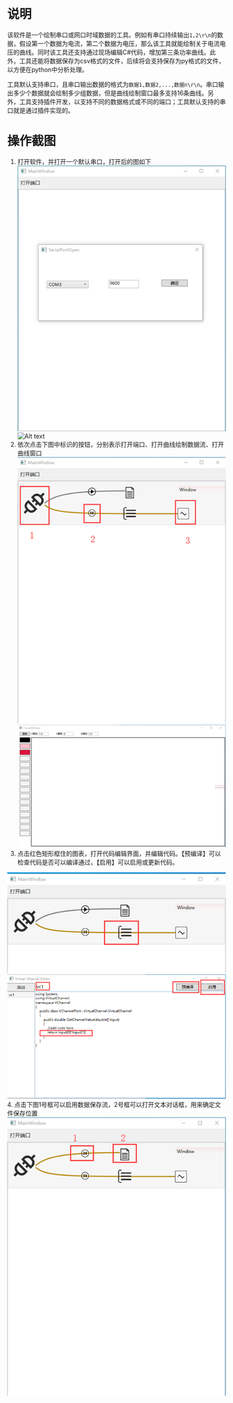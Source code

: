 # 说明
该软件是一个绘制串口或网口时域数据的工具。例如有串口持续输出`1,2\r\n`的数据，假设第一个数据为电流，第二个数据为电压，那么该工具就能绘制关于电流电压的曲线。同时该工具还支持通过现场编辑C#代码，增加第三条功率曲线。此外，工具还能将数据保存为csv格式的文件，后续将会支持保存为py格式的文件，以方便在python中分析处理。

工具默认支持串口，且串口输出数据的格式为`数据1,数据2,...,数据n\r\n`。串口输出多少个数据就会绘制多少组数据，但是曲线绘制窗口最多支持16条曲线。另外，工具支持插件开发，以支持不同的数据格式或不同的端口；工具默认支持的串口就是通过插件实现的。
# 操作截图
1. 打开软件，并打开一个默认串口，打开后的图如下
![Alt text](img/Y4WHQ]$~JL5X{@0~U{U@L]K.png)
![Alt text](img/~Y_1LSBLI```R~V0UIQH]C.png)
2. 依次点击下图中标识的按钮，分别表示打开端口、打开曲线绘制数据流、打开曲线窗口
![Alt text](img/NGB2X@D8~_9ILM_XF18$3.png)
![Alt text](img/_EXNU32@K`1OMAAG_W@6VN.png)
3. 点击红色矩形框住的图表，打开代码编辑界面，并编辑代码。【预编译】可以检查代码是否可以编译通过，【启用】可以启用或更新代码。

![Alt text](img/SV[CR2`OQGM3S20~WANWV.png)
![Alt text](img/a.png)
4. 点击下图1号框可以启用数据保存流，2号框可以打开文本对话框，用来确定文件保存位置
![Alt text](img/WW}UD33~SM3C[C80PJ~5A.png)
